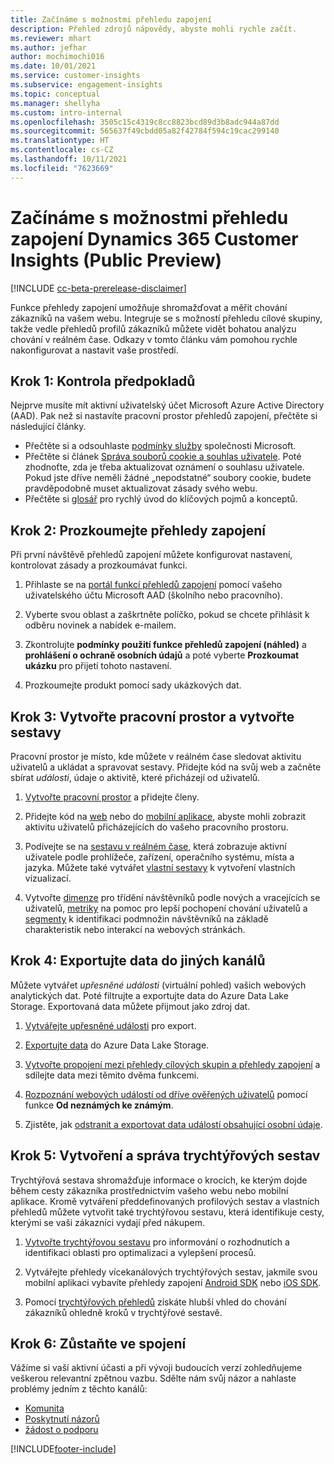 ```yaml
---
title: Začínáme s možnostmi přehledu zapojení
description: Přehled zdrojů nápovědy, abyste mohli rychle začít.
ms.reviewer: mhart
ms.author: jefhar
author: mochimochi016
ms.date: 10/01/2021
ms.service: customer-insights
ms.subservice: engagement-insights
ms.topic: conceptual
ms.manager: shellyha
ms.custom: intro-internal
ms.openlocfilehash: 3505c15c4319c8cc8823bcd89d3b8adc944a87dd
ms.sourcegitcommit: 565637f49cbdd05a82f42784f594c19cac299140
ms.translationtype: HT
ms.contentlocale: cs-CZ
ms.lasthandoff: 10/11/2021
ms.locfileid: "7623669"
---
```

# <a name="get-started-with-dynamics-365-customer-insights-engagement-insights-capability-public-preview"></a>Začínáme s možnostmi přehledu zapojení Dynamics 365 Customer Insights (Public Preview)

[!INCLUDE [cc-beta-prerelease-disclaimer](includes/cc-beta-prerelease-disclaimer.md)]

Funkce přehledy zapojení umožňuje shromažďovat a měřit chování zákazníků na vašem webu. Integruje se s možností přehledu cílové skupiny, takže vedle přehledů profilů zákazníků můžete vidět bohatou analýzu chování v reálném čase. Odkazy v tomto článku vám pomohou rychle nakonfigurovat a nastavit vaše prostředí.

## <a name="step-1-review-prerequisites"></a>Krok 1: Kontrola předpokladů

Nejprve musíte mít aktivní uživatelský účet Microsoft Azure Active Directory (AAD). Pak než si nastavíte pracovní prostor přehledů zapojení, přečtěte si následující články.

- Přečtěte si a odsouhlaste [podmínky služby](terms-of-service.md) společnosti Microsoft.  
- Přečtěte si článek [Správa souborů cookie a souhlas uživatele](user-consent-storage.md). Poté zhodnoťte, zda je třeba aktualizovat oznámení o souhlasu uživatele. Pokud jste dříve neměli žádné „nepodstatné“ soubory cookie, budete pravděpodobně muset aktualizovat zásady svého webu.
- Přečtěte si [glosář](glossary.md) pro rychlý úvod do klíčových pojmů a konceptů.

## <a name="step-2-explore-engagement-insights"></a>Krok 2: Prozkoumejte přehledy zapojení

Při první návštěvě přehledů zapojení můžete konfigurovat nastavení, kontrolovat zásady a prozkoumávat funkci.

1. Přihlaste se na [portál funkcí přehledů zapojení](https://home.ci.ai.dynamics.com/app/engagement-insights) pomocí vašeho uživatelského účtu Microsoft AAD (školního nebo pracovního).

1. Vyberte svou oblast a zaškrtněte políčko, pokud se chcete přihlásit k odběru novinek a nabídek e-mailem.

1. Zkontrolujte **podmínky použití funkce přehledů zapojení (náhled)** a **prohlášení o ochraně osobních údajů** a poté vyberte **Prozkoumat ukázku** pro přijetí tohoto nastavení.

1. Prozkoumejte produkt pomocí sady ukázkových dat.

##  <a name="step-3-set-up-a-workspace-and-create-reports"></a>Krok 3: Vytvořte pracovní prostor a vytvořte sestavy

Pracovní prostor je místo, kde můžete v reálném čase sledovat aktivitu uživatelů a ukládat a spravovat sestavy. Přidejte kód na svůj web a začněte sbírat *události*, údaje o aktivitě, které přicházejí od uživatelů.

1. [Vytvořte pracovní prostor](create-workspace.md) a přidejte členy.

1. Přidejte kód na [web](instrument-website.md) nebo do [mobilní aplikace](developer-resources.md#capture-events-from-mobile-apps), abyste mohli zobrazit aktivitu uživatelů přicházejících do vašeho pracovního prostoru.

1. Podívejte se na [sestavu v reálném čase](view-reports.md), která zobrazuje aktivní uživatele podle prohlížeče, zařízení, operačního systému, místa a jazyka. Můžete také vytvářet [vlastní sestavy](custom-reports.md) k vytvoření vlastních vizualizací.

1. Vytvořte [dimenze](dimensions.md) pro třídění návštěvníků podle nových a vracejících se uživatelů, [metriky](metrics.md) na pomoc pro lepší pochopení chování uživatelů a [segmenty](segments.md) k identifikaci podmnožin návštěvníků na základě charakteristik nebo interakcí na webových stránkách.
    
## <a name="step-4-export-data-to-other-channels"></a>Krok 4: Exportujte data do jiných kanálů

Můžete vytvářet *upřesněné události* (virtuální pohled) vašich webových analytických dat. Poté filtrujte a exportujte data do Azure Data Lake Storage. Exportovaná data můžete přijmout jako zdroj dat.

1. [Vytvářejte upřesněné události](refined-events.md) pro export.

1. [Exportujte data](export-events.md) do Azure Data Lake Storage.

1. [Vytvořte propojení mezi přehledy cílových skupin a přehledy zapojení](integrate-audience-insights-engagement-insights.md) a sdílejte data mezi těmito dvěma funkcemi.

1. [Rozpoznání webových událostí od dříve ověřených uživatelů](unknown-to-known.md) pomocí funkce **Od neznámých ke známým**.

1. Zjistěte, jak [odstranit a exportovat data událostí obsahující osobní údaje](delete-export-personal-data.md).

## <a name="step-5-create-and-manage-funnel-reports"></a>Krok 5: Vytvoření a správa trychtýřových sestav

Trychtýřová sestava shromažďuje informace o krocích, ke kterým dojde během cesty zákazníka prostřednictvím vašeho webu nebo mobilní aplikace. Kromě vytváření předdefinovaných profilových sestav a vlastních přehledů můžete vytvořit také trychtýřovou sestavu, která identifikuje cesty, kterými se vaši zákazníci vydají před nákupem. 

1. [Vytvořte trychtýřovou sestavu](funnel-reports.md) pro informování o rozhodnutích a identifikaci oblasti pro optimalizaci a vylepšení procesů.

1. Vytvářejte přehledy vícekanálových trychtýřových sestav, jakmile svou mobilní aplikaci vybavíte přehledy zapojení [Android SDK](get-started-android.md) nebo [iOS SDK](get-started-ios.md).

1. Pomocí [trychtýřových přehledů](funnel-reports.md#funnel-insights) získáte hlubší vhled do chování zákazníků ohledně kroků v trychtýřové sestavě.
 
## <a name="step-6-stay-connected"></a>Krok 6: Zůstaňte ve spojení

Vážíme si vaší aktivní účasti a při vývoji budoucích verzí zohledňujeme veškerou relevantní zpětnou vazbu. Sdělte nám svůj názor a nahlaste problémy jedním z těchto kanálů:
- [Komunita](https://go.microsoft.com/fwlink/?linkid=2141648)
- [Poskytnutí názorů](https://go.microsoft.com/fwlink/?linkid=2143222)
- [žádost o podporu](https://go.microsoft.com/fwlink/?linkid=2145734) 


[!INCLUDE[footer-include](../includes/footer-banner.md)]

